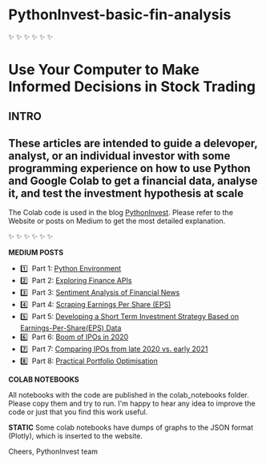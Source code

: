 # PythonInvest-basic-fin-analysis
:sparkles: :sparkles: :sparkles: :sparkles: :sparkles: :sparkles:

# Use Your Computer to Make Informed Decisions in Stock Trading

**INTRO**
-------------------------------------
 These articles are intended to guide a delevoper, analyst, or an individual investor with some programming experience on how to use Python and  Google Colab to get a financial data, analyse it, and test the investment hypothesis at scale
------------------------------------- 

The Colab code is used in the blog [PythonInvest](https://pythoninvest.com). Please refer to the Website or posts on Medium to get the most detailed explanation.

:sparkles: :sparkles: :sparkles: :sparkles: :sparkles: :sparkles:

**MEDIUM POSTS**
* :one:	&nbsp;Part 1: [Python Environment](https://pythoninvest.com/long-read/python-environment) 
* :two:	&nbsp;Part 2: [Exploring Finance APIs](https://pythoninvest.com/long-read/exploring-finance-apis) 
* :three:	&nbsp;Part 3: [Sentiment Analysis of Financial News](https://pythoninvest.com/long-read/sentiment-analysis-of-financial-news) 
* :four:	&nbsp;Part 4: [Scraping Earnings Per Share (EPS)](https://pythoninvest.com/long-read/scraping-earnings-per-share-eps) 
* :five:	&nbsp;Part 5: [Developing a Short Term Investment Strategy Based on Earnings-Per-Share(EPS) Data](https://pythoninvest.com/long-read/developing-short-term-investment-strategy-based-on-esp) 
* :six:	&nbsp;Part 6: [Boom of IPOs in 2020](https://pythoninvest.com/long-read/boom-of-ipos-in-2020)  
* 7️⃣	&nbsp;Part 7: [Comparing IPOs from late 2020 vs. early 2021](https://pythoninvest.com/long-read/comparing-ipos-from-late-2020-2021)  
* 8️⃣ &nbsp;Part 8: [Practical Portfolio Optimisation](https://pythoninvest.com/long-read/practical-portfolio-optimisation)  

**COLAB NOTEBOOKS**
 
 All notebooks with the code are published in the colab_notebooks folder. Please copy them and try to run.
 I'm happy to hear any idea to improve the code or just that you find this work useful.

**STATIC**
 Some colab notebooks have dumps of graphs to the JSON format (Plotly), which is inserted to the website.

Cheers,
PythonInvest team
